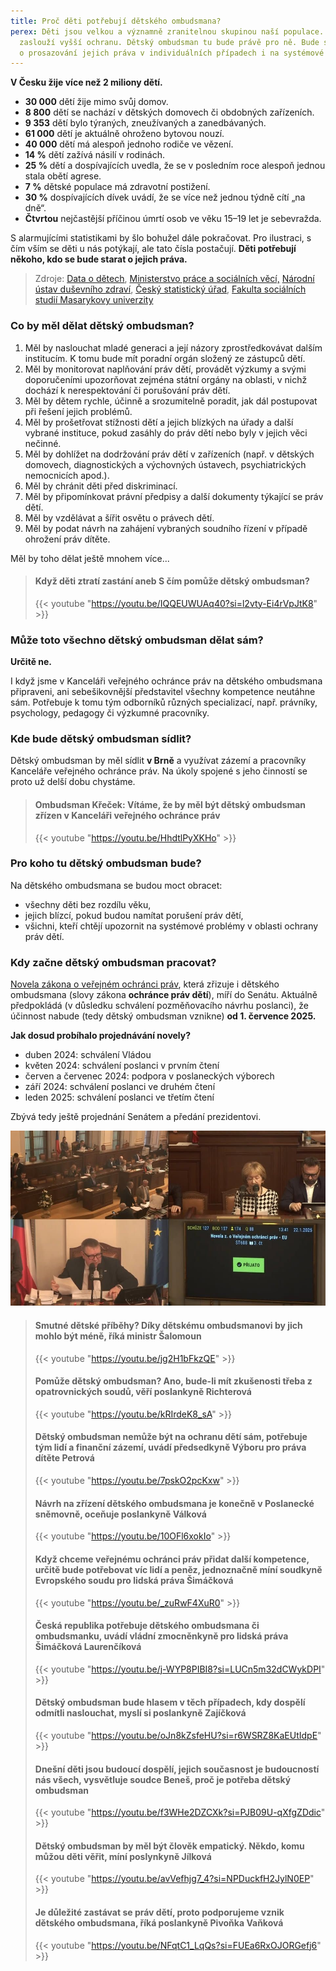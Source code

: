 ```yaml
---
title: Proč děti potřebují dětského ombudsmana?
perex: Děti jsou velkou a významně zranitelnou skupinou naší populace. Proto si
  zaslouží vyšší ochranu. Dětský ombudsman tu bude právě pro ně. Bude se starat
  o prosazování jejich práva v individuálních případech i na systémové úrovni.
---
```

**V Česku žije více než 2 miliony dětí.** 

* **30 000** dětí žije mimo svůj domov. 
* **8 800** dětí se nachází v dětských domovech či obdobných zařízeních. 
* **9 353** dětí bylo týraných, zneužívaných a zanedbávaných. 
* **61 000** dětí je aktuálně ohroženo bytovou nouzí. 
* **40 000** dětí má alespoň jednoho rodiče ve vězení. 
* **14 %** dětí zažívá násilí v rodinách. 
* **25 %** dětí a dospívajících uvedla, že se v posledním roce alespoň jednou stala obětí agrese. 
* **7 %** dětské populace má zdravotní postižení. 
* **30 %** dospívajících dívek uvádí, že se více než jednou týdně cítí „na dně“. 
* **Čtvrtou** nejčastější příčinou úmrtí osob ve věku 15–19 let je sebevražda. 

S alarmujícími statistikami by šlo bohužel dále pokračovat. Pro ilustraci, s čím vším se děti u nás potýkají, ale tato čísla postačují. **Děti potřebují někoho, kdo se bude starat o jejich práva.**

> Zdroje: [Data o dětech](https://dataodetech.cz/display/22), [Ministerstvo práce a sociálních věcí,](https://www.mpsv.cz/statistiky-1) [Národní ústav duševního zdraví](https://dzda.cz/), [Český statistický úřad](https://csu.gov.cz/produkty/deti-se-zdravotnim-postizenim-a-osoby-se-zdravotnim-postizenim-zijici-mimo-soukrome-domacnosti-2017-2018), [Fakulta sociálních studií Masarykovy univerzity](https://irtis.muni.cz/media/3137006/eu_kids_online_report_2018_cz_main.pdf)

### Co by měl dělat dětský ombudsman?

1. Měl by naslouchat mladé generaci a její názory zprostředkovávat dalším institucím. K tomu bude mít poradní orgán složený ze zástupců dětí.
2. Měl by monitorovat naplňování práv dětí, provádět výzkumy a svými doporučeními upozorňovat zejména státní orgány na oblasti, v nichž dochází k nerespektování či porušování práv dětí. 
3. Měl by dětem rychle, účinně a srozumitelně poradit, jak dál postupovat při řešení jejich problémů.
4. Měl by prošetřovat stížnosti dětí a jejich blízkých na úřady a další vybrané instituce, pokud zasáhly do práv dětí nebo byly v jejich věci nečinné. 
5. Měl by dohlížet na dodržování práv dětí v zařízeních (např. v dětských domovech, diagnostických a výchovných ústavech, psychiatrických nemocnicích apod.).
6. Měl by chránit děti před diskriminací.
7. Měl by připomínkovat právní předpisy a další dokumenty týkající se práv dětí.
8. Měl by vzdělávat a šířit osvětu o právech dětí.
9. Měl by podat návrh na zahájení vybraných soudního řízení v případě ohrožení práv dítěte. 

Měl by toho dělat ještě mnohem více... 

> #### Když děti ztratí zastání aneb S čím pomůže dětský ombudsman?
>
> {{< youtube "https://youtu.be/IQQEUWUAq40?si=l2vty-Ei4rVpJtK8" >}}

### Může toto všechno dětský ombudsman dělat sám?

**Určitě ne.** 

I když jsme v Kanceláři veřejného ochránce práv na dětského ombudsmana připraveni, ani sebešikovnější představitel všechny kompetence neutáhne sám. Potřebuje k tomu tým odborníků různých specializací, např. právníky, psychology, pedagogy či výzkumné pracovníky.

### Kde bude dětský ombudsman sídlit?

Dětský ombudsman by měl sídlit **v Brně** a využívat zázemí a pracovníky Kanceláře veřejného ochránce práv. Na úkoly spojené s jeho činností se proto už delší dobu chystáme. 



> #### Ombudsman Křeček: Vítáme, že by měl být dětský ombudsman zřízen v Kanceláři veřejného ochránce práv
>
> {{< youtube "https://youtu.be/HhdtlPyXKHo" >}}

### Pro koho tu dětský ombudsman bude?

Na dětského ombudsmana se budou moct obracet: 

* všechny děti bez rozdílu věku, 
* jejich blízcí, pokud budou namítat porušení práv dětí,
* všichni, kteří chtějí upozornit na systémové problémy v oblasti ochrany práv dětí. 

### Kdy začne dětský ombudsman pracovat?

[Novela zákona o veřejném ochránci práv](https://www.psp.cz/sqw/historie.sqw?o=9&T=688), která zřizuje i dětského ombudsmana (slovy zákona **ochránce práv dětí**), míří do Senátu. Aktuálně předpokládá (v důsledku schválení pozměňovacího návrhu poslanci), že účinnost nabude (tedy dětský ombudsman vznikne) **od 1. července 2025.** 

**Jak dosud probíhalo projednávání novely?** 

* duben 2024: schválení Vládou
* květen 2024: schválení poslanci v prvním čtení
* červen a červenec 2024: podpora v poslaneckých výborech
* září 2024: schválení poslanci ve druhém čtení
* leden 2025: schválení poslanci ve třetím čtení

Zbývá tedy ještě projednání Senátem a předání prezidentovi. 

![Záznam obrazovky stream přenosu z jednacího sálu Poslanecké sněmovny během v okamžiku schválení novely zákona ve třetím čtení. ](do_ps_cr.jpg)

> #### Smutné dětské příběhy? Díky dětskému ombudsmanovi by jich mohlo být méně, říká ministr Šalomoun
>
> {{< youtube "https://youtu.be/jg2H1bFkzQE" >}}
>
> #### Pomůže dětský ombudsman? Ano, bude-li mít zkušenosti třeba z opatrovnických soudů, věří poslankyně Richterová
>
> {{< youtube "https://youtu.be/kRIrdeK8_sA" >}}
>
> #### Dětský ombudsman nemůže být na ochranu dětí sám, potřebuje tým lidí a finanční zázemí, uvádí předsedkyně Výboru pro práva dítěte Petrová
>
> {{< youtube "https://youtu.be/7pskO2pcKxw" >}}
>
> #### Návrh na zřízení dětského ombudsmana je konečně v Poslanecké sněmovně, oceňuje poslankyně Válková
>
> {{< youtube "https://youtu.be/10OFl6xokIo" >}}
>
> #### Když chceme veřejnému ochránci práv přidat další kompetence, určitě bude potřebovat víc lidí a peněz, jednoznačně míní soudkyně Evropského soudu pro lidská práva Šimáčková
>
> {{< youtube "https://youtu.be/_zuRwF4XuR0" >}}
>
> #### Česká republika potřebuje dětského ombudsmana či ombudsmanku, uvádí vládní zmocněnkyně pro lidská práva Šimáčková Laurenčíková
>
> {{< youtube "https://youtu.be/j-WYP8PIBI8?si=LUCn5m32dCWykDPI" >}}
>
> #### Dětský ombudsman bude hlasem v těch případech, kdy dospělí odmítli naslouchat, myslí si poslankyně Zajíčková
>
> {{< youtube "https://youtu.be/oJn8kZsfeHU?si=r6WSRZ8KaEUtIdpE" >}}
>
> #### Dnešní děti jsou budoucí dospělí, jejich současnost je budoucností nás všech, vysvětluje soudce Beneš, proč je potřeba dětský ombudsman
>
> {{< youtube "https://youtu.be/f3WHe2DZCXk?si=PJB09U-qXfgZDdic" >}}
>
> #### Dětský ombudsman by měl být člověk empatický. Někdo, komu můžou děti věřit, míní poslynkyně Jílková
>
> {{< youtube "https://youtu.be/avVefhjg7_4?si=NPDuckfH2JylN0EP" >}}
>
> #### Je důležité zastávat se práv dětí, proto podporujeme vznik dětského ombudsmana, říká poslankyně Pivoňka Vaňková
>
> {{< youtube "https://youtu.be/NFqtC1_LqQs?si=FUEa6RxOJORGefj6" >}}